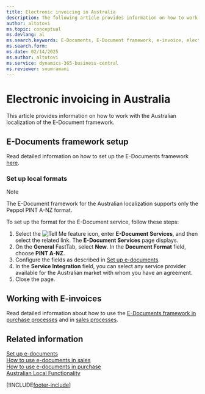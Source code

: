 ```yaml
---
title: Electronic invoicing in Australia
description: The following article provides information on how to work with the Australian localization of the E-Document framework.
author: altotovi
ms.topic: conceptual
ms.devlang: al
ms.search.keywords: E-Documents, E-Document framework, e-invoice, electronic invoice, Peppol
ms.search.form: 
ms.date: 02/14/2025
ms.author: altotovi
ms.service: dynamics-365-business-central
ms.reviewer: soumramani
---
```


# Electronic invoicing in Australia  

This article provides information on how to work with the Australian localization of the E-Document framework. 

## E-Documents framework setup 

Read detailed information on how to set up the E-Documents framework [here](../../finance-how-setup-edocuments.md).  

### Set up local formats  

> [!NOTE]
> The E-Document framework for the Australian localization supports only the Peppol PINT A-NZ format. 

To set up the format for the E-Document service, follow these steps:  

1. Select the ![Tell Me feature](../../media/ui-search/search_small.png "Tell me what you want to do") icon, enter **E-Document Services**, and then select the related link. The **E-Document Services** page displays. 
2. On the **General** FastTab, select **New**. In the **Document Format** field, choose **PINT A-NZ**.  
3. Configure the fields as described in [Set up e-documents](../../finance-how-setup-edocuments.md).   
4. In the **Service Integration** field, you can select any service provider available for the Australian market with whom you have an agreement.  
5. Close the page.  

## Working with E-invoices 

Read detailed information about how to use the [E-Documents framework in purchase processes](../../finance-how-use-edocuments-purchase.md) and in [sales processes](../../finance-how-use-edocuments.md).  


## Related information  

[Set up e-documents](../../finance-how-setup-edocuments.md)  
[How to use e-documents in sales](../../finance-how-use-edocuments.md)  
[How to use e-documents in purchase](../../finance-how-use-edocuments-purchase.md)  
[Australian Local Functionality](australia-local-functionality.md)  

[!INCLUDE[footer-include](../../includes/footer-banner.md)]
